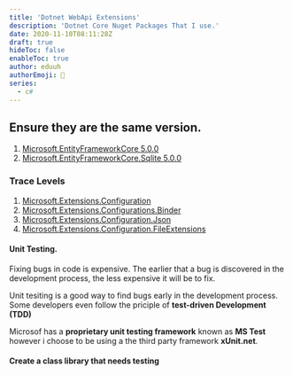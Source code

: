 ```yaml
---
title: 'Dotnet WebApi Extensions'
description: 'Dotnet Core Nuget Packages That I use.'
date: 2020-11-10T08:11:28Z
draft: true
hideToc: false
enableToc: true
author: eduuh
authorEmoji: 🤖
series:
  - c#
---
```


## Ensure they are the same version.

1. [Microsoft.EntityFrameworkCore 5.0.0](https://www.nuget.org/packages/Microsoft.EntityFrameworkCore/)
2. [Microsoft.EntityFrameworkCore.Sqlite 5.0.0](https://www.nuget.org/packages/Microsoft.EntityFrameworkCore.Sqlite/)

### Trace Levels

1. [Microsoft.Extensions.Configuration](https://www.nuget.org/packages/Microsoft.Extensions.Configuration/)
2. [Microsoft.Extensions.Configurations.Binder](https://www.nuget.org/packages/Microsoft.Extensions.Configuration.Binder/)
3. [Microsoft.Extensions.Configuration.Json](https://www.nuget.org/packages?q=Microsoft.Extensions.Configuration.Json)
4. [Microsoft.Extensions.Configuration.FileExtensions](https://www.nuget.org/packages/Microsoft.Extensions.Configuration.FileExtensions/)

#### Unit Testing.

Fixing bugs in code is expensive. The earlier that a bug is discovered in the development process, the less expensive it will be to fix.

Unit tesiting is a good way to find bugs early in the development process. Some developers even follow the priciple of **test-driven Development (TDD)**

Microsof has a **proprietary unit testing framework** known as **MS Test** however i choose to be using a the third party framework **xUnit.net**.

#### Create a class library **that needs testing**
